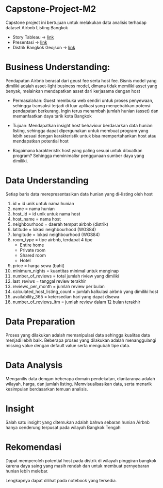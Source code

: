 # Capstone-Project-M2
Capstone project ini bertujuan untuk melakukan data analisis terhadap dataset Airbnb Listing Bangkok

- Story Tableau -> [link](https://public.tableau.com/app/profile/fadhlan.auffar/viz/CapstoneProjectM2Fadhlan/CapstoneProjectStory?publish=yes)
- Presentasi -> [link](https://drive.google.com/drive/folders/1SxeOOUvlzRKSrtgGfH2vB0ogUR_-js4f?usp=sharing)
- Distrik Bangkok Geojson -> [link](https://github.com/pcrete/gsvloader-demo/blob/master/geojson/Bangkok-districts.geojson)

# Business Understanding:
Pendapatan Airbnb berasal dari geust fee serta host fee. Bisnis model yang dimiliki adalah asset-light business model, dimana tidak memiliki asset yang benyak, melainkan mendapatkan asset dari kerjasama dengan host

- Permasalahan: Guest membuka web sendiri untuk proses penyewaan, sehingga transaksi terjadi di luar aplikasi yang menyebabkan potensi pendapatan berkurang. Ingin terus menambah jumlah hunian (asset) dan memanfaatkan daya tarik kota Bangkok

- Tujuan: Mendapatkan insight host behaviour berdasarkan data hunian listing, sehingga dapat dipergunakan untuk membuat program yang lebih sesuai dengan karakteristik untuk bisa mempertahankan host atau mendapatkan potential host

- Bagaimana karakteristik host yang paling sesuai untuk dibuatkan program? Sehingga meminimalisr penggunaan sumber daya yang dimiliki.

# Data Understanding
Setiap baris data merepresentasikan data hunian yang di-listing oleh host

1. id = id unik untuk nama hunian
1. name = nama hunian
1. host_id = id unik untuk nama host
1. host_name = nama host
1. neighbourhood = daerah tempat airbnb (distrik)
1. latitude = lokasi neighbourhood (WGS84)
1. longitude = lokasi neighbourhood (WGS84)
1. room_type = tipe airbnb, terdapat 4 tipe
    * Entire home
    * Private room
    * Shared room
    * Hotel
1. price = harga sewa (baht)
1. minimum_nights = kuantitas minimal untuk menginap 
1. number_of_reviews = total jumlah riview yang dimiliki 
1. last_reviws = tanggal review terakhir 
1. reviews_per_month = jumlah review per bulan
1. calculated_host_listing_count = jumlah kalkulasi airbnb yang dimiliki host
1. availability_365 = ketersedian hari yang dapat disewa
1. number_of_reviews_ltm = jumlah review dalam 12 bulan terakhir

# Data Preparation
Proses yang dilakukan adalah memanipulasi data sehingga kualitas data menjadi lebih baik. Beberapa proses yang dilakukan adalah menanggulangi missing value dengan default value serta mengubah tipe data.

# Data Analysis
Menganilis data dengan beberapa domain pendekatan, diantaranya adalah wilayah, harga, dan jumlah listing. Memvisualisasikan data, serta menarik kesimpulan berdasarkan temuan analisis.

# Insight 
Salah satu insight yang ditemukan adalah bahwa sebaran hunian Airbnb hanya cenderung terpusat pada wilayah Bangkok Tengah

# Rekomendasi 
Dapat memperoleh potential host pada distrik di wilayah pinggiran bangkok karena daya saing yang masih rendah dan untuk membuat pernyebaran hunian lebih melebar.

Lengkapnya dapat dilihat pada notebook yang tersedia.
